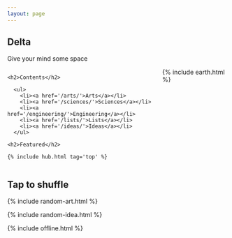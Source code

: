 ```yaml
---
layout: page
---
```



## Delta 
Give your mind some space



<div class="columns is-vcentered">

  <div class="column">

    <h2>Contents</h2>

      <ul>
        <li><a href='/arts/'>Arts</a></li>
        <li><a href='/sciences/'>Sciences</a></li>
        <li><a href='/engineering/'>Engineering</a></li>
        <li><a href='/lists/'>Lists</a></li>
        <li><a href='/ideas/'>Ideas</a></li>
      </ul>

    <h2>Featured</h2>

    {% include hub.html tag='top' %}
  </div>


  <div class="column">
    {% include earth.html %}
  </div>

</div>

## Tap to shuffle   

{% include random-art.html %}

{% include random-idea.html %}


{% include offline.html  %}



